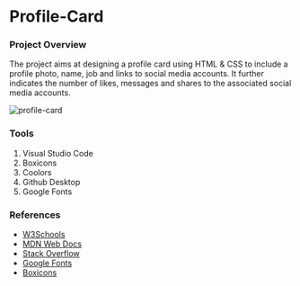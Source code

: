 # Profile-Card

### Project Overview
The project aims at designing a profile card using HTML & CSS to include a profile photo, name, job and links to social media accounts. It further indicates the number of likes, messages and shares to the associated social media accounts.

![profile-card](https://github.com/Joendege/Profile-Card/assets/123901910/806130f7-af5e-4f63-b08d-f817bee2e019)


### Tools
1. Visual Studio Code
2. Boxicons
3. Coolors
4. Github Desktop
5. Google Fonts

### References
- [W3Schools](https://w3schools.com)
- [MDN Web Docs](https://developer.mozilla.org)
- [Stack Overflow](https://stackoverflow.com)
- [Google Fonts](https://fonts.google.com)
- [Boxicons](https://boxicons.com)
 

